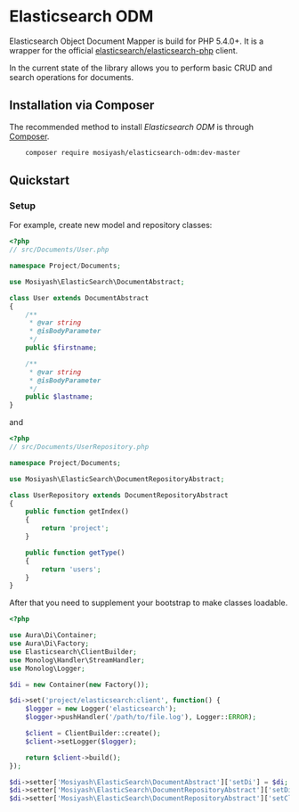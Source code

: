 Elasticsearch ODM
=================

Elasticsearch Object Document Mapper is build for PHP 5.4.0+. It is a wrapper for the official [elasticsearch/elasticsearch-php](https://github.com/elastic/elasticsearch-php/tree/2.0) client.

In the current state of the library allows you to perform basic CRUD and search operations for documents.

Installation via Composer
-------------------------

The recommended method to install _Elasticsearch ODM_ is through [Composer](http://getcomposer.org).

```bash
    composer require mosiyash/elasticsearch-odm:dev-master
```

Quickstart
----------

### Setup

For example, create new model and repository classes:

```php
<?php
// src/Documents/User.php

namespace Project/Documents;

use Mosiyash\ElasticSearch\DocumentAbstract;

class User extends DocumentAbstract
{
    /**
     * @var string
     * @isBodyParameter
     */
    public $firstname;

    /**
     * @var string
     * @isBodyParameter
     */
    public $lastname;
}
```

and

```php
<?php
// src/Documents/UserRepository.php

namespace Project/Documents;

use Mosiyash\ElasticSearch\DocumentRepositoryAbstract;

class UserRepository extends DocumentRepositoryAbstract
{
    public function getIndex()
    {
        return 'project';
    }

    public function getType()
    {
        return 'users';
    }
}
```

After that you need to supplement your bootstrap to make classes loadable.

```php
<?php

use Aura\Di\Container;
use Aura\Di\Factory;
use Elasticsearch\ClientBuilder;
use Monolog\Handler\StreamHandler;
use Monolog\Logger;

$di = new Container(new Factory());

$di->set('project/elasticsearch:client', function() {
    $logger = new Logger('elasticsearch');
    $logger->pushHandler('/path/to/file.log'), Logger::ERROR);

    $client = ClientBuilder::create();
    $client->setLogger($logger);

    return $client->build();
});

$di->setter['Mosiyash\ElasticSearch\DocumentAbstract']['setDi'] = $di;
$di->setter['Mosiyash\ElasticSearch\DocumentRepositoryAbstract']['setDi'] = $di;
$di->setter['Mosiyash\ElasticSearch\DocumentRepositoryAbstract']['setClientServiceName'] = 'project/elasticsearch:client';
```
